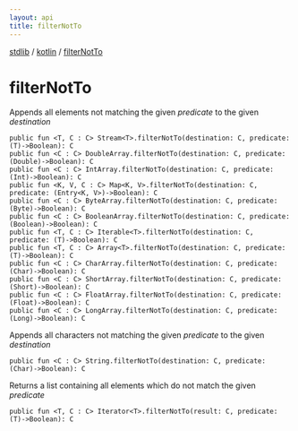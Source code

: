 ```yaml
---
layout: api
title: filterNotTo
---
```

[stdlib](../index.md) / [kotlin](index.md) / [filterNotTo](filterNotTo.md)

# filterNotTo
Appends all elements not matching the given *predicate* to the given *destination*
```
public fun <T, C : C> Stream<T>.filterNotTo(destination: C, predicate: (T)->Boolean): C
public fun <C : C> DoubleArray.filterNotTo(destination: C, predicate: (Double)->Boolean): C
public fun <C : C> IntArray.filterNotTo(destination: C, predicate: (Int)->Boolean): C
public fun <K, V, C : C> Map<K, V>.filterNotTo(destination: C, predicate: (Entry<K, V>)->Boolean): C
public fun <C : C> ByteArray.filterNotTo(destination: C, predicate: (Byte)->Boolean): C
public fun <C : C> BooleanArray.filterNotTo(destination: C, predicate: (Boolean)->Boolean): C
public fun <T, C : C> Iterable<T>.filterNotTo(destination: C, predicate: (T)->Boolean): C
public fun <T, C : C> Array<T>.filterNotTo(destination: C, predicate: (T)->Boolean): C
public fun <C : C> CharArray.filterNotTo(destination: C, predicate: (Char)->Boolean): C
public fun <C : C> ShortArray.filterNotTo(destination: C, predicate: (Short)->Boolean): C
public fun <C : C> FloatArray.filterNotTo(destination: C, predicate: (Float)->Boolean): C
public fun <C : C> LongArray.filterNotTo(destination: C, predicate: (Long)->Boolean): C
```
Appends all characters not matching the given *predicate* to the given *destination*
```
public fun <C : C> String.filterNotTo(destination: C, predicate: (Char)->Boolean): C
```
Returns a list containing all elements which do not match the given *predicate*
```
public fun <T, C : C> Iterator<T>.filterNotTo(result: C, predicate: (T)->Boolean): C
```
